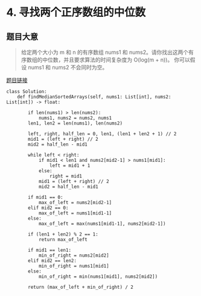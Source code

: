 # 4. 寻找两个正序数组的中位数

## 题目大意
> 给定两个大小为 m 和 n 的有序数组 nums1 和 nums2。请你找出这两个有序数组的中位数，并且要求算法的时间复杂度为 O(log(m + n))。 你可以假设 nums1 和 nums2 不会同时为空。

[题目链接](https://leetcode-cn.com/problems/median-of-two-sorted-arrays/)

```
class Solution:
    def findMedianSortedArrays(self, nums1: List[int], nums2: List[int]) -> float:

        if len(nums1) > len(nums2):
            nums1, nums2 = nums2, nums1
        len1, len2 = len(nums1), len(nums2)
        
        left, right, half_len = 0, len1, (len1 + len2 + 1) // 2
        mid1 = (left + right) // 2
        mid2 = half_len - mid1
        
        while left < right:
            if mid1 < len1 and nums2[mid2-1] > nums1[mid1]:
                left = mid1 + 1
            else:
                right = mid1
            mid1 = (left + right) // 2
            mid2 = half_len - mid1
        
        if mid1 == 0: 
            max_of_left = nums2[mid2-1]
        elif mid2 == 0: 
            max_of_left = nums1[mid1-1]
        else: 
            max_of_left = max(nums1[mid1-1], nums2[mid2-1])

        if (len1 + len2) % 2 == 1:
            return max_of_left

        if mid1 == len1: 
            min_of_right = nums2[mid2]
        elif mid2 == len2: 
            min_of_right = nums1[mid1]
        else: 
            min_of_right = min(nums1[mid1], nums2[mid2])

        return (max_of_left + min_of_right) / 2

```
